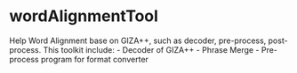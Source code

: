 wordAlignmentTool
=================

Help Word Alignment base on GIZA++, such as decoder, pre-process, post-process.
This toolkit include:
	- Decoder of GIZA++
	- Phrase Merge
	- Pre-process program for format converter
